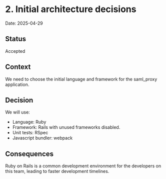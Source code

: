 # 2. Initial architecture decisions

Date: 2025-04-29

## Status

Accepted

## Context

We need to choose the initial language and framework for the saml_proxy application.

## Decision

We will use:

* Language: Ruby
* Framework: Rails with unused frameworks disabled.
* Unit tests: RSpec
* Javascript bundler: webpack

## Consequences

Ruby on Rails is a common development environment for the developers on this team, leading to faster development timelines.
